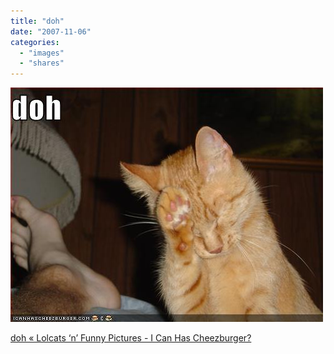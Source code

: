 ```yaml
---
title: "doh"
date: "2007-11-06"
categories: 
  - "images"
  - "shares"
---
```


![](images/4wnP83SaF1gf9al1gsZUAqxp_500.jpg)

[doh « Lolcats ‘n’ Funny Pictures - I Can Has Cheezburger?](http://icanhascheezburger.com/2007/11/06/doh-2/)
